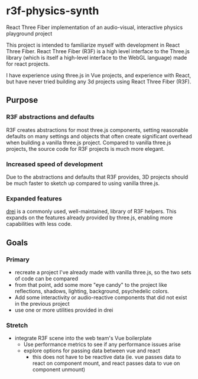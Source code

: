 # r3f-physics-synth

React Three Fiber implementation of an audio-visual, interactive physics playground project

This project is intended to familiarize myself with development in React Three Fiber. React Three Fiber (R3F) is a high level interface to the Three.js library (which is itself a high-level interface to the WebGL language) made for react projects.

I have experience using three.js in Vue projects, and experience with React, but have never tried building any 3d projects using React Three Fiber (R3F).

## Purpose

### R3F abstractions and defaults

R3F creates abstractions for most three.js components, setting reasonable defaults on many settings and objects that often create significant overhead when building a vanilla three.js project.
Compared to vanilla three.js projects, the source code for R3F projects is much more elegant.

### Increased speed of development

Due to the abstractions and defaults that R3F provides, 3D projects should be much faster to sketch up compared to using vanilla three.js.

### Expanded features

[drei](https://github.com/pmndrs/drei) is a commonly used, well-maintained, library of R3F helpers. This expands on the features already provided by three.js, enabling more capabilities with less code.

## Goals

### Primary

- recreate a project I've already made with vanilla three.js, so the two sets of code can be compared
- from that point, add some more "eye candy" to the project like reflections, shadows, lighting, background, psychedelic colors.
- Add some interactivity or audio-reactive components that did not exist in the previous project
- use one or more utilities provided in drei

### Stretch

- integrate R3F scene into the web team's Vue boilerplate
  - Use performance metrics to see if any performance issues arise
  - explore options for passing data between vue and react
    - this does not have to be reactive data (ie. vue passes data to react on component mount, and react passes data to vue on component unmount)
